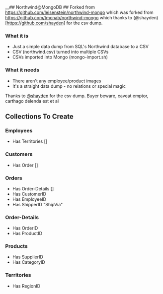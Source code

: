 __## Northwind@MongoDB ##
Forked from https://github.com/leisenstein/northwind-mongo
which was forked from https://github.com/tmcnab/northwind-mongo
which thanks to (@shayden)[https://github.com/shayden] for the csv dump.


### What it is

* Just a simple data dump from SQL's Northwind database to a CSV
* CSV (northwind.csv) turned into multiple CSVs
* CSVs imported into Mongo (mongo-import.sh)


### What it needs

* There aren't any employee/product images
* It's a straight data dump - no relations or special magic


Thanks to [@shayden](https://github.com/shayden) for the csv dump. Buyer beware, caveat emptor, carthago delenda est et al



## Collections To Create

### Employees
* Has Territories []

### Customers
* Has Order []


### Orders
* Has Order-Details []
* Has CustomerID
* Has EmployeeID
* Has ShipperID "ShipVia"


### Order-Details
* Has OrderID
* Has ProductID


### Products
* Has SupplierID
* Has CategoryID


### Territories
* Has RegionID
